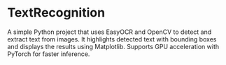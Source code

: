 # TextRecognition
A simple Python project that uses EasyOCR and OpenCV to detect and extract text from images. It highlights detected text with bounding boxes and displays the results using Matplotlib. Supports GPU acceleration with PyTorch for faster inference.
